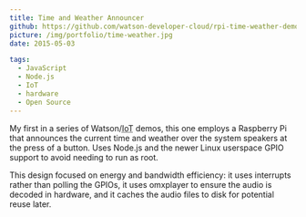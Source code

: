 ```yaml
---
title: Time and Weather Announcer
github: https://github.com/watson-developer-cloud/rpi-time-weather-demo
picture: /img/portfolio/time-weather.jpg
date: 2015-05-03

tags:
  - JavaScript
  - Node.js
  - IoT
  - hardware
  - Open Source
---
```


My first in a series of Watson/<abbr title="Internet of Things">IoT</abbr> demos, this one employs a Raspberry Pi that 
announces the current time and weather over the system speakers at the press of a button. Uses Node.js and the newer 
Linux userspace GPIO support to avoid needing to run as root.

This design focused on energy and bandwidth efficiency: it uses interrupts rather than polling the GPIOs, it uses 
omxplayer to ensure the audio is decoded in hardware, and it caches the audio files to disk for potential reuse later.


